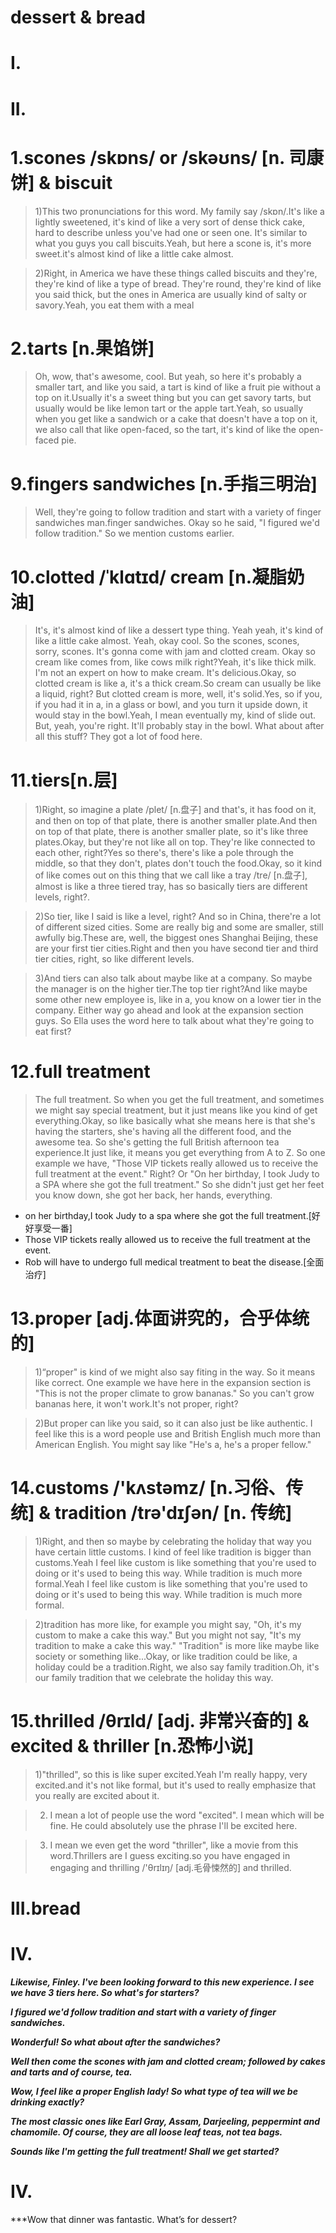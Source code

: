 # dessert & bread
# I.




# II.
# 1.scones /skɒns/ or /skəʊns/ [n. 司康饼] & biscuit 
> 1)This two pronunciations for this word. My family say /skɒn/.It's like a lightly sweetened, it's kind of like a very sort of dense thick cake, hard to describe unless you've had one or seen one. It's similar to what you guys you call biscuits.Yeah, but here a scone is, it's more sweet.it's almost kind of like a little cake almost.

> 2)Right, in America we have these things called biscuits and they're, they're kind of like a type of bread. They're round, they're kind of like you said thick, but the ones in America are usually kind of salty or savory.Yeah, you eat them with a meal

# 2.tarts [n.果馅饼]
> Oh, wow, that's awesome, cool. But yeah, so here it's probably a smaller tart, and like you said, a tart is kind of like a fruit pie without a top on it.Usually it's a sweet thing but you can get savory tarts, but usually would be like lemon tart or the apple tart.Yeah, so usually when you get like a sandwich or a cake that doesn't have a top on it, we also call that like open-faced, so the tart, it's kind of like the open-faced pie.


# 9.fingers sandwiches [n.手指三明治]
> Well, they're going to follow tradition and start with a variety of finger sandwiches man.finger sandwiches. Okay so he said, "I figured we'd follow tradition." So we mention customs earlier.


# 10.clotted  /ˈklɑtɪd/ cream [n.凝脂奶油]
> It's, it's almost kind of like a dessert type thing. Yeah yeah, it's kind of like a little cake almost. Yeah, okay cool. So the scones, scones, sorry, scones. It's gonna come with jam and clotted cream. Okay so cream like comes from, like cows milk right?Yeah, it's like thick milk. I'm not an expert on how to make cream. It's delicious.Okay, so clotted cream is like a, it's a thick cream.So cream can usually be like a liquid, right? But clotted cream is more, well, it's solid.Yes, so if you, if you had it in a, in a glass or bowl, and you turn it upside down, it would stay in the bowl.Yeah, I mean eventually my, kind of slide out. But, yeah, you're right. It'll probably stay in the bowl. What about after all this stuff? They got a lot of food here.

# 11.tiers[n.层]
> 1)Right, so imagine a plate /plet/ [n.盘子] and that's, it has food on it, and then on top of that plate, there is another smaller plate.And then on top of that plate, there is another smaller plate, so it's like three plates.Okay, but they're not like all on top. They're like connected to each other, right?Yes so there's, there's like a pole through the middle, so that they don't, plates don't touch the food.Okay, so it kind of like comes out on this thing that we call like a tray  /tre/ [n.盘子], almost is like a three tiered tray, has so basically tiers are different levels, right?. 

> 2)So tier, like I said is like a level, right? And so in China, there're a lot of different sized cities. Some are really big and some are smaller, still awfully big.These are, well, the biggest ones Shanghai Beijing, these are your first tier cities.Right and then you have second tier and third tier cities, right, so like different levels.

> 3)And tiers can also talk about maybe like at a company. So maybe the manager is on the higher tier.The top tier right?And like maybe some other new employee is, like in a, you know on a lower tier in the company. Either way go ahead and look at the expansion section guys. So Ella uses the word here to talk about what they're going to eat first?


# 12.full treatment 
> The full treatment. So when you get the full treatment, and sometimes we might say special treatment, but it just means like you kind of get everything.Okay, so like basically what she means here is that she's having the starters, she's having all the different food, and the awesome tea. So she's getting the full British afternoon tea experience.It just like, it means you get everything from A to Z. So one example we have, "Those VIP tickets really allowed us to receive the full treatment at the event." Right? Or "On her birthday, I took Judy to a SPA where she got the full treatment." So she didn't just get her feet you know down, she got her back, her hands, everything.

- on her birthday,I took Judy to a spa where she got the full treatment.[好好享受一番]
- Those VIP tickets really allowed us to receive the full treatment at the event.
- Rob will have to undergo full medical treatment to beat the disease.[全面治疗]

# 13.proper [adj.体面讲究的，合乎体统的]
> 1)“proper" is kind of we might also say fiting in the way. So it means like correct. One example we have here in the expansion section is "This is not the proper climate to grow bananas." So you can't grow bananas here, it won't work.It's not proper, right? 

> 2)But proper can like you said, so it can also just be like authentic. I feel like this is a word people use and British English much more than American English. You might say like "He's a, he's a proper fellow."

# 14.customs /'kʌstəmz/ [n.习俗、传统] & tradition  /trə'dɪʃən/ [n. 传统]
> 1)Right, and then so maybe by celebrating the holiday that way you have certain little customs. I kind of feel like tradition is bigger than customs.Yeah I feel like custom is like something that you're used to doing or it's used to being this way. While tradition is much more formal.Yeah I feel like custom is like something that you're used to doing or it's used to being this way. While tradition is much more formal.

> 2)tradition has more like, for example you might say, "Oh, it's my custom to make a cake this way." But you might not say, "It's my tradition to make a cake this way." "Tradition" is more like maybe like society or something like...Okay, or like tradition could be like, a holiday could be a tradition.Right, we also say family tradition.Oh, it's our family tradition that we celebrate the holiday this way.

# 15.thrilled  /θrɪld/ [adj. 非常兴奋的] & excited & thriller [n.恐怖小说]
> 1)"thrilled", so this is like super excited.Yeah I'm really happy, very excited.and it's not like formal, but it's used to really emphasize that you really are excited about it.

> 2) I mean a lot of people use the word "excited". I mean which will be fine. He could absolutely use the phrase I'll be excited here. 

> 3) I mean we even get the word "thriller", like a movie from this word.Thrillers are I guess exciting.so you have engaged in engaging and thrilling /'θrɪlɪŋ/ [adj.毛骨悚然的] and thrilled.


# III.bread






# IV.
***Likewise, Finley. I've been looking forward to this new experience. I see we have 3 tiers here. So what's for starters?***

***I figured we'd follow tradition and start with a variety of finger sandwiches.***

***Wonderful! So what about after the sandwiches?***

***Well then come the scones with jam and clotted cream; followed by cakes and tarts and of course, tea.***

***Wow, I feel like a proper English lady! So what type of tea will we be drinking exactly?***

***The most classic ones like Earl Gray, Assam, Darjeeling, peppermint and chamomile. Of course, they are all loose leaf teas, not tea bags.***

***Sounds like I'm getting the full treatment! Shall we get started?***


# IV.
***Wow that dinner was fantastic. What’s for dessert?